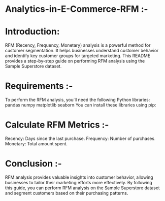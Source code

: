 # Analytics-in-E-Commerce-RFM :-

# Introduction:

RFM (Recency, Frequency, Monetary) analysis is a powerful method for customer segmentation. It helps businesses understand customer behavior and identify key customer groups for targeted marketing. 
This README provides a step-by-step guide on performing RFM analysis using the Sample Superstore dataset.

# Requirements :-

To perform the RFM analysis, you'll need the following Python libraries:
pandas
numpy
matplotlib
seaborn
You can install these libraries using pip:

# Calculate RFM Metrics :- 

Recency: Days since the last purchase.
Frequency: Number of purchases.
Monetary: Total amount spent.

# Conclusion :-

RFM analysis provides valuable insights into customer behavior, allowing businesses to tailor their marketing efforts more effectively.
By following this guide, you can perform RFM analysis on the Sample Superstore dataset and segment customers based on their purchasing patterns.
